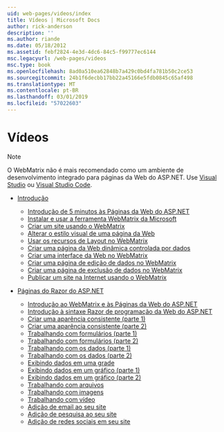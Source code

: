 ```yaml
---
uid: web-pages/videos/index
title: Vídeos | Microsoft Docs
author: rick-anderson
description: ''
ms.author: riande
ms.date: 05/18/2012
ms.assetid: febf2824-4e3d-4dc6-84c5-f99777ec6144
msc.legacyurl: /web-pages/videos
msc.type: book
ms.openlocfilehash: 8ad0a510ea62848b7a429c0bd4fa781b50c2ce53
ms.sourcegitcommit: 24b1f6decbb17bb22a45166e5fdb0845c65af498
ms.translationtype: MT
ms.contentlocale: pt-BR
ms.lasthandoff: 03/01/2019
ms.locfileid: "57022603"
---
```

<a name="videos"></a>Vídeos
====================

> [!NOTE] 
> O WebMatrix não é mais recomendado como um ambiente de desenvolvimento integrado para páginas da Web do ASP.NET. Use [Visual Studio](xref:aspnet/web-pages/overview/getting-started/program-asp-net-web-pages-in-visual-studio) ou [Visual Studio Code](https://code.visualstudio.com/).

- [Introdução](introduction/index.md)

    - [Introdução de 5 minutos às Páginas da Web do ASP.NET](introduction/5-minute-introduction-to-aspnet-web-pages.md)
    - [Instalar e usar a ferramenta WebMatrix da Microsoft](introduction/install-and-use-the-microsoft-webmatrix-tool.md)
    - [Criar um site usando o WebMatrix](introduction/create-a-website-using-webmatrix.md)
    - [Alterar o estilo visual de uma página da Web](introduction/change-the-visual-style-of-a-web-page.md)
    - [Usar os recursos de Layout no WebMatrix](introduction/use-the-layout-features-in-webmatrix.md)
    - [Criar uma página da Web dinâmica controlada por dados](introduction/create-a-data-driven-dynamic-web-page.md)
    - [Criar uma interface da Web no WebMatrix](introduction/create-a-web-interface-in-webmatrix.md)
    - [Criar uma página de edição de dados no WebMatrix](introduction/create-an-edit-data-page-in-webmatrix.md)
    - [Criar uma página de exclusão de dados no WebMatrix](introduction/create-a-delete-data-page-in-webmatrix.md)
    - [Publicar um site na Internet usando o WebMatrix](introduction/publish-a-website-to-the-internet-using-webmatrix.md)
- [Páginas do Razor do ASP.NET](aspnet-razor-pages/index.md)

    - [Introdução ao WebMatrix e às Páginas da Web do ASP.NET](aspnet-razor-pages/getting-started-with-webmatrix-and-aspnet-web-pages.md)
    - [Introdução à sintaxe Razor de programação da Web do ASP.NET](aspnet-razor-pages/introduction-to-aspnet-web-programming-using-the-razor-syntax.md)
    - [Criar uma aparência consistente (parte 1)](aspnet-razor-pages/creating-a-consistent-look-part-1.md)
    - [Criar uma aparência consistente (parte 2)](aspnet-razor-pages/creating-a-consistent-look-part-2.md)
    - [Trabalhando com formulários (parte 1)](aspnet-razor-pages/working-with-forms-part-1.md)
    - [Trabalhando com formulários (parte 2)](aspnet-razor-pages/working-with-forms-part-2.md)
    - [Trabalhando com os dados (parte 1)](aspnet-razor-pages/working-with-data-part-1.md)
    - [Trabalhando com os dados (parte 2)](aspnet-razor-pages/working-with-data-part-2.md)
    - [Exibindo dados em uma grade](aspnet-razor-pages/displaying-data-in-a-grid.md)
    - [Exibindo dados em um gráfico (parte 1)](aspnet-razor-pages/displaying-data-in-a-chart-part-1.md)
    - [Exibindo dados em um gráfico (parte 2)](aspnet-razor-pages/displaying-data-in-a-chart-part-2.md)
    - [Trabalhando com arquivos](aspnet-razor-pages/working-with-files.md)
    - [Trabalhando com imagens](aspnet-razor-pages/working-with-images.md)
    - [Trabalhando com vídeo](aspnet-razor-pages/working-with-video.md)
    - [Adição de email ao seu site](aspnet-razor-pages/adding-email-to-your-web-site.md)
    - [Adição de pesquisa ao seu site](aspnet-razor-pages/adding-search-to-your-web-site.md)
    - [Adição de redes sociais em seu site](aspnet-razor-pages/adding-social-networking-to-your-website.md)
